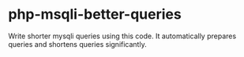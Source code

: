 # php-msqli-better-queries
Write shorter mysqli queries using this code. It automatically prepares queries and shortens queries significantly.
